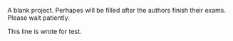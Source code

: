 A blank project.
Perhapes will be filled after the authors finish their exams.
Please wait patiently.

This line is wrote for test.
